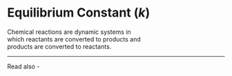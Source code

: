 # Equilibrium Constant (*k*)

Chemical reactions are dynamic systems in  
which reactants are converted to products and  
products are converted to reactants.




---
Read also - 